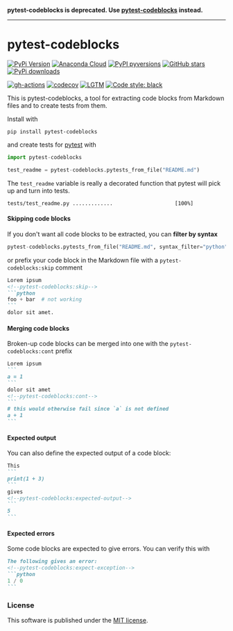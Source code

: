 **pytest-codeblocks is deprecated. Use
[pytest-codeblocks](https://pypi.org/project/pytest-codeblocks) instead.**

---

# pytest-codeblocks

[![PyPi Version](https://img.shields.io/pypi/v/pytest-codeblocks.svg?style=flat-square)](https://pypi.org/project/pytest-codeblocks/)
[![Anaconda Cloud](https://anaconda.org/conda-forge/pytest-codeblocks/badges/version.svg?=style=flat-square)](https://anaconda.org/conda-forge/pytest-codeblocks/)
[![PyPI pyversions](https://img.shields.io/pypi/pyversions/pytest-codeblocks.svg?style=flat-square)](https://pypi.org/project/pytest-codeblocks/)
[![GitHub stars](https://img.shields.io/github/stars/nschloe/pytest-codeblocks.svg?style=flat-square&logo=github&label=Stars&logoColor=white)](https://github.com/nschloe/pytest-codeblocks)
[![PyPi downloads](https://img.shields.io/pypi/dm/pytest-codeblocks.svg?style=flat-square)](https://pypistats.org/packages/pytest-codeblocks)

[![gh-actions](https://img.shields.io/github/workflow/status/nschloe/pytest-codeblocks/ci?style=flat-square)](https://github.com/nschloe/pytest-codeblocks/actions?query=workflow%3Aci)
[![codecov](https://img.shields.io/codecov/c/github/nschloe/pytest-codeblocks.svg?style=flat-square)](https://app.codecov.io/gh/nschloe/pytest-codeblocks)
[![LGTM](https://img.shields.io/lgtm/grade/python/github/nschloe/pytest-codeblocks.svg?style=flat-square)](https://lgtm.com/projects/g/nschloe/pytest-codeblocks)
[![Code style: black](https://img.shields.io/badge/code%20style-black-000000.svg?style=flat-square)](https://github.com/psf/black)

This is pytest-codeblocks, a tool for extracting code blocks from Markdown files and to create
tests from them.

Install with
```
pip install pytest-codeblocks
```
and create tests for [pytest](https://docs.pytest.org/en/stable/) with
```python
import pytest-codeblocks

test_readme = pytest-codeblocks.pytests_from_file("README.md")
```
The `test_readme` variable is really a decorated function that pytest will pick up and
turn into tests.
```
tests/test_readme.py .............                    [100%]
```


#### Skipping code blocks
If you don't want all code blocks to be extracted, you can **filter by syntax**
```python
pytest-codeblocks.pytests_from_file("README.md", syntax_filter="python")
```
or prefix your code block in the Markdown file with a `pytest-codeblocks:skip` comment
````markdown
Lorem ipsum
<!--pytest-codeblocks:skip-->
```python
foo + bar  # not working
```
dolor sit amet.
````


#### Merging code blocks
Broken-up code blocks can be merged into one with the `pytest-codeblocks:cont` prefix
````markdown
Lorem ipsum
```
a = 1
```
dolor sit amet
<!--pytest-codeblocks:cont-->
```
# this would otherwise fail since `a` is not defined
a + 1
```
````


#### Expected output
You can also define the expected output of a code block:
````markdown
This
```
print(1 + 3)
```
gives
<!--pytest-codeblocks:expected-output-->
```
5
```
````


#### Expected errors
Some code blocks are expected to give errors. You can verify this with
````markdown
The following gives an error:
<!--pytest-codeblocks:expect-exception-->
```python
1 / 0
```
````


### License
This software is published under the [MIT
license](https://en.wikipedia.org/wiki/MIT_License).
